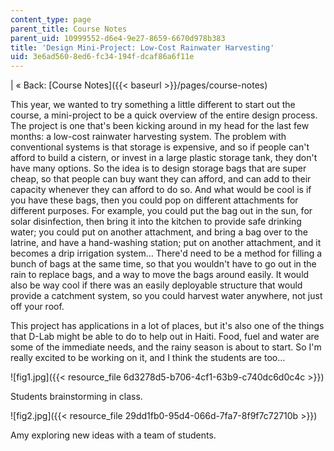 ```yaml
---
content_type: page
parent_title: Course Notes
parent_uid: 10999552-d6e4-9e27-8659-6670d978b383
title: 'Design Mini-Project: Low-Cost Rainwater Harvesting'
uid: 3e6ad560-8ed6-fc34-194f-dcaf86a6f11e
---
```


| « Back: [Course Notes]({{< baseurl >}}/pages/course-notes) 

This year, we wanted to try something a little different to start out the course, a mini-project to be a quick overview of the entire design process. The project is one that's been kicking around in my head for the last few months: a low-cost rainwater harvesting system. The problem with conventional systems is that storage is expensive, and so if people can't afford to build a cistern, or invest in a large plastic storage tank, they don't have many options. So the idea is to design storage bags that are super cheap, so that people can buy want they can afford, and can add to their capacity whenever they can afford to do so. And what would be cool is if you have these bags, then you could pop on different attachments for different purposes. For example, you could put the bag out in the sun, for solar disinfection, then bring it into the kitchen to provide safe drinking water; you could put on another attachment, and bring a bag over to the latrine, and have a hand-washing station; put on another attachment, and it becomes a drip irrigation system… There'd need to be a method for filling a bunch of bags at the same time, so that you wouldn't have to go out in the rain to replace bags, and a way to move the bags around easily. It would also be way cool if there was an easily deployable structure that would provide a catchment system, so you could harvest water anywhere, not just off your roof.

This project has applications in a lot of places, but it's also one of the things that D-Lab might be able to do to help out in Haiti. Food, fuel and water are some of the immediate needs, and the rainy season is about to start. So I'm really excited to be working on it, and I think the students are too…

![fig1.jpg]({{< resource_file 6d3278d5-b706-4cf1-63b9-c740dc6d0c4c >}})

Students brainstorming in class.

![fig2.jpg]({{< resource_file 29dd1fb0-95d4-066d-7fa7-8f9f7c72710b >}})

Amy exploring new ideas with a team of students.